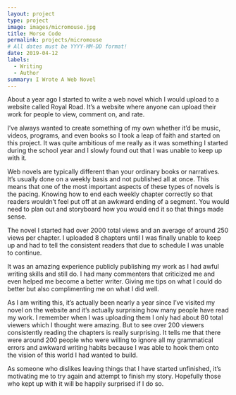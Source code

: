 ```yaml
---
layout: project
type: project
image: images/micromouse.jpg
title: Morse Code
permalink: projects/micromouse
# All dates must be YYYY-MM-DD format!
date: 2019-04-12
labels:
  - Writing
  - Author
summary: I Wrote A Web Novel
---
```


About a year ago I started to write a web novel which I would upload to a website called Royal Road. It’s a website where anyone can upload their work for people to view, comment on, and rate. 

I’ve always wanted to create something of my own whether it’d be music, videos, programs, and even books so I took a leap of faith and started on this project. It was quite ambitious of me really as it was something I started during the school year and I slowly found out that I was unable to keep up with it. 

Web novels are typically different than your ordinary books or narratives. It’s usually done on a weekly basis and not published all at once. This means that one of the most important aspects of these types of novels is the pacing. Knowing how to end each weekly chapter correctly so that readers wouldn’t feel put off at an awkward ending of a segment. You would need to plan out and storyboard how you would end it so that things made sense.

The novel I started had over 2000 total views and an average of around 250 views per chapter. I uploaded 8 chapters until I was finally unable to keep up and had to tell the consistent readers that due to schedule I was unable to continue. 

It was an amazing experience publicly publishing my work as I had awful writing skills and still do. I had many commenters that criticized me and even helped me become a better writer. Giving me tips on what I could do better but also complimenting me on what I did well. 

As I am writing this, it’s actually been nearly a year since I’ve visited my novel on the website and it’s actually surprising how many people have read my work. I remember when I was uploading them I only had about 80 total viewers which I thought were amazing. But to see over 200 viewers consistently reading the chapters is really surprising.  It tells me that there were around 200 people who were willing to ignore all my grammatical errors and awkward writing habits because I was able to hook them onto the vision of this world I had wanted to build.

As someone who dislikes leaving things that I have started unfinished, it’s motivating me to try again and attempt to finish my story. Hopefully those who kept up with it will be happily surprised if I do so.






